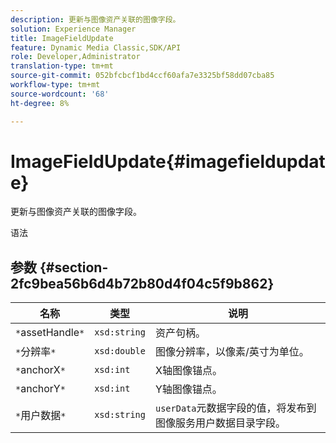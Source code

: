 ```yaml
---
description: 更新与图像资产关联的图像字段。
solution: Experience Manager
title: ImageFieldUpdate
feature: Dynamic Media Classic,SDK/API
role: Developer,Administrator
translation-type: tm+mt
source-git-commit: 052bfcbcf1bd4ccf60afa7e3325bf58dd07cba85
workflow-type: tm+mt
source-wordcount: '68'
ht-degree: 8%

---
```



# ImageFieldUpdate{#imagefieldupdate}

更新与图像资产关联的图像字段。

语法

## 参数 {#section-2fc9bea56b6d4b72b80d4f04c5f9b862}

| 名称 | 类型 | 说明 |
|---|---|---|
| `*`assetHandle`*` | `xsd:string` | 资产句柄。 |
| `*`分辨率`*` | `xsd:double` | 图像分辨率，以像素/英寸为单位。 |
| `*`anchorX`*` | `xsd:int` | X轴图像锚点。 |
| `*`anchorY`*` | `xsd:int` | Y轴图像锚点。 |
| `*`用户数据`*` | `xsd:string` | `userData`元数据字段的值，将发布到图像服务用户数据目录字段。 |

